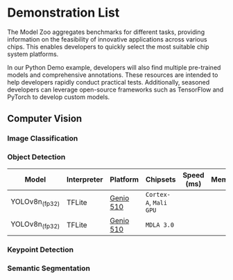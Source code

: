 # Demonstration List

The Model Zoo aggregates benchmarks for different tasks, providing information on the feasibility of innovative applications across various chips. This enables developers to quickly select the most suitable chip system platforms.

In our Python Demo example, developers will also find multiple pre-trained models and comprehensive annotations. These resources are intended to help developers rapidly conduct practical tests. Additionally, seasoned developers can leverage open-source frameworks such as TensorFlow and PyTorch to develop custom models.

## Computer Vision
### Image Classification
### Object Detection

| Model   |    Interpreter    |     Platform     |        Chipsets         |    Speed (ms) |     Memory    |  Power (Watt) |     Temp (°C)    |    Demo    |
|---------|-------------------|------------------|-------------------------|---------------|---------------|---------------|------------------|---------------|
| YOLOv8n<sub>(fp32) |  TFLite  | [Genio 510](https://r300-ai.github.io/ITRI-AI-Hub/docs/genio-evk.html) | `Cortex-A`, `Mali GPU` |               |               |               |                  |[link](https://github.com/R300-AI/MTK-genio-demo/tree/main)                  |
| YOLOv8n<sub>(fp32) |  TFLite  | [Genio 510](https://r300-ai.github.io/ITRI-AI-Hub/docs/genio-evk.html) | `MDLA 3.0`             |               |               |               |                  |[link](https://github.com/R300-AI/MTK-genio-demo/tree/main)                  |

### Keypoint Detection
### Semantic Segmentation

